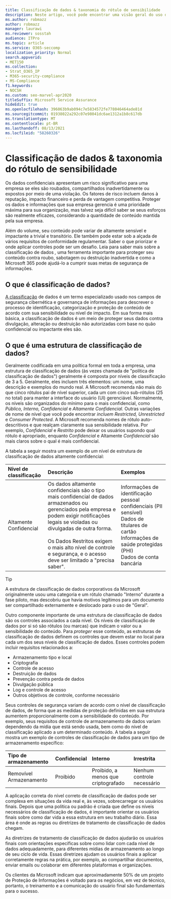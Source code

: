 ```yaml
---
title: Classificação de dados & taxonomia do rótulo de sensibilidade
description: Neste artigo, você pode encontrar uma visão geral do uso da classificação de dados & taxonomia de rótulo de sensibilidade com Microsoft 365.
ms.author: robmazz
author: robmazz
manager: laurawi
ms.reviewer: sosstah
audience: ITPro
ms.topic: article
ms.service: O365-seccomp
localization_priority: Normal
search.appverid:
- MET150
ms.collection:
- Strat_O365_IP
- M365-security-compliance
- MS-Compliance
f1.keywords:
- NOCSH
ms.custom: seo-marvel-apr2020
titleSuffix: Microsoft Service Assurance
hideEdit: true
ms.openlocfilehash: 396063b9ab094c7e5834572fe778046464ade81d
ms.sourcegitcommit: 01938022a292c07e98041dc6ae1312a1b8c617db
ms.translationtype: MT
ms.contentlocale: pt-BR
ms.lasthandoff: 08/13/2021
ms.locfileid: "58260326"
---
```

# <a name="data-classification--sensitivity-label-taxonomy"></a>Classificação de dados & taxonomia do rótulo de sensibilidade

Os dados confidenciais apresentam um risco significativo para uma empresa se eles são roubados, compartilhados inadvertidamente ou expostos por meio de uma violação. Os fatores de risco incluem danos à reputação, impacto financeiro e perda de vantagem competitiva. Proteger os dados e informações que sua empresa gerencia é uma prioridade máxima para sua organização, mas talvez seja difícil saber se seus esforços são realmente eficazes, considerando a quantidade de conteúdo mantida pela sua empresa.

Além do volume, seu conteúdo pode variar de altamente sensível e impactante a trivial e transitório. Ele também pode estar sob a alçada de vários requisitos de conformidade regulamentar. Saber o que priorizar e onde aplicar controles pode ser um desafio. Leia para saber mais sobre a classificação de dados *,* uma ferramenta importante para proteger seu conteúdo contra roubo, sabotagem ou destruição inadvertida e como a Microsoft 365 pode ajudá-lo a cumprir suas metas de segurança de informações.

## <a name="what-is-data-classification"></a>O que é classificação de dados?

[A classificação](/microsoft-365/compliance/data-classification-overview) de dados é um termo especializado usado nos campos de segurança cibernética e governança de informações para descrever o processo de identificação, categorização e proteção de conteúdo de acordo com sua sensibilidade ou nível de impacto. Em sua forma mais básica, a classificação de dados é um meio de proteger seus dados contra divulgação, alteração ou destruição não autorizadas com base no quão confidencial ou impactante eles são.

## <a name="what-is-a-data-classification-framework"></a>O que é uma estrutura de classificação de dados?

Geralmente codificada em uma política formal em toda a empresa, uma estrutura de classificação de dados (às vezes chamada de "política de classificação de dados") geralmente é composta por níveis de classificação de 3 a 5. Geralmente, eles incluem três elementos: um nome, uma descrição e exemplos do mundo real. A Microsoft recomenda não mais do que cinco rótulos pai de nível superior, cada um com cinco sub-rótulos (25 no total) para manter a interface do usuário (UI) gerenciável. Normalmente, os níveis são organizados do mínimo para o mais confidencial, como *Público,* *Interno,* *Confidencial* e *Altamente* 
 *Confidencial.* Outras variações de nome de nível que você pode encontrar *incluem Restricted,* *Unrestricted* e *Consumer Protected*. A Microsoft recomenda nomes de rótulo auto-descritivos e que realçam claramente sua sensibilidade relativa. Por exemplo, *Confidencial* e *Restrito* pode deixar os usuários supondo qual rótulo é apropriado, enquanto *Confidencial* e Altamente *Confidencial* são mais claros sobre o qual é mais confidencial. 

A tabela a seguir mostra um exemplo de *um* nível de estrutura de classificação de dados altamente confidencial:

|**Nível de classificação**|**Descrição**|**Exemplos**|
|:-----------------------|:--------------|:-----------|
| Altamente Confidencial | Os dados altamente confidenciais são o tipo mais confidencial de dados armazenados ou gerenciados pela empresa e podem exigir notificações legais se violadas ou divulgadas de outra forma. <br><br> Os Dados Restritos exigem o mais alto nível de controle e segurança, e o acesso deve ser limitado a "precisa saber". | Informações de identificação pessoal confidenciais (PII sensível) <br> Dados de titulares de cartão <br> Informações de saúde protegidas (PHI) <br> Dados de conta bancária |

>[!TIP]
>A estrutura de classificação de dados corporativos da Microsoft originalmente usou uma categoria e um rótulo chamado "Interno" durante a fase piloto, mas descobriu que havia motivos legítimos para um documento ser compartilhado externamente e deslocado para o uso de "Geral".

Outro componente importante de uma estrutura de classificação de dados são os controles associados a cada nível. Os níveis de classificação de dados por si só são rótulos (ou marcas) que indicam o valor ou a sensibilidade do conteúdo. Para *proteger* esse conteúdo, as estruturas de classificação de dados definem os controles que devem estar no local para cada um dos seus níveis de classificação de dados. Esses controles podem incluir requisitos relacionados a:

- Armazenamento tipo e local
- Criptografia
- Controle de acesso
- Destruição de dados
- Prevenção contra perda de dados
- Divulgação pública
- Log e controle de acesso
- Outros objetivos de controle, conforme necessário

Seus controles de segurança variam de acordo com o nível de classificação de dados, de forma que as medidas de proteção definidas em sua estrutura aumentem proporcionalmente com a sensibilidade do conteúdo. Por exemplo, seus requisitos de controle de armazenamento de dados variam dependendo da mídia que está sendo usada, bem como do nível de classificação aplicado a um determinado conteúdo. A tabela a seguir mostra um exemplo de controles de classificação de dados para um tipo de armazenamento específico:

|**Tipo de armazenamento**|**Confidencial**|**Interno**|**Irrestrita**|
|:---------------|:---------------|:-----------|:---------------|
| Removível Armazenamento | Proibido | Proibido, a menos que criptografado | Nenhum controle necessário |

A aplicação correta do nível correto de classificação de dados pode ser complexa em situações da vida real e, às vezes, sobrecarregar os usuários finais. Depois que uma política ou padrão é criada que define os níveis necessários de classificação de dados, é importante orientar os usuários finais sobre como dar vida a essa estrutura em seu trabalho diário. Essa área é onde as regras ou diretrizes de tratamento de classificação de dados chegam.

As diretrizes de tratamento de classificação de dados ajudarão os usuários finais com orientações específicas sobre como lidar com cada nível de dados adequadamente, para diferentes mídias de armazenamento ao longo de seu ciclo de vida. Essas diretrizes ajudam os usuários finais a aplicar corretamente regras na prática, por exemplo, ao compartilhar documentos, enviar emails ou colaborar em diferentes plataformas e organizações.

Os clientes da Microsoft indicam que aproximadamente 50% de um projeto de Proteção de Informações é voltado para os negócios, em vez de técnico, portanto, o treinamento e a comunicação do usuário final são fundamentais para o sucesso.
